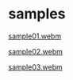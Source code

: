# samples

[sample01.webm](https://github.com/user-attachments/assets/af1d4d73-2aca-4552-9260-66deab1eb27a)

[sample02.webm](https://github.com/user-attachments/assets/4484be30-229c-440d-8762-dfc3544469c8)

[sample03.webm](https://github.com/user-attachments/assets/f21d011a-5d8a-486f-b6b6-e72bd317ef47)
